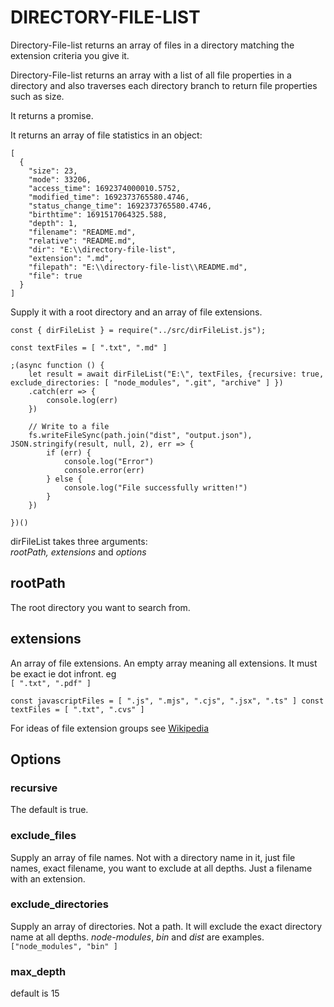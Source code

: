 # DIRECTORY-FILE-LIST

Directory-File-list returns an array of files in a directory matching the extension criteria you give it.

Directory-File-list returns an array with a list of all file properties in a directory and also traverses each directory branch to return file properties such as size.

It returns a promise.


It returns an array of file statistics in an object:
```
[
  {
    "size": 23,
    "mode": 33206,
    "access_time": 1692374000010.5752,
    "modified_time": 1692373765580.4746,
    "status_change_time": 1692373765580.4746,
    "birthtime": 1691517064325.588,
    "depth": 1,
    "filename": "README.md",
    "relative": "README.md",
    "dir": "E:\\directory-file-list",
    "extension": ".md",
    "filepath": "E:\\directory-file-list\\README.md",
    "file": true
  }
]
```



Supply it with a root directory and an array of file extensions.

```
const { dirFileList } = require("../src/dirFileList.js");

const textFiles = [ ".txt", ".md" ]

;(async function () {
    let result = await dirFileList("E:\", textFiles, {recursive: true, exclude_directories: [ "node_modules", ".git", "archive" ] })
    .catch(err => {
        console.log(err)
    })

    // Write to a file
    fs.writeFileSync(path.join("dist", "output.json"), JSON.stringify(result, null, 2), err => {
        if (err) {
            console.log("Error")
            console.error(err)
        } else {
            console.log("File successfully written!")
        }
    })

})()
```



dirFileList takes three arguments:
<br>
_rootPath, extensions_ and _options_


## rootPath
The root directory you want to search from.

## extensions
An array of file extensions. An empty array meaning all extensions. It must be exact ie dot infront.
eg
<br>
``
[ ".txt", ".pdf" ]
``

``
const javascriptFiles = [ ".js", ".mjs", ".cjs", ".jsx", ".ts" ]
const textFiles = [ ".txt", ".cvs" ]
``

For ideas of file extension groups see [Wikipedia](https://en.wikipedia.org/wiki/List_of_file_formats)



## Options

### recursive
The default is true.


### exclude_files
Supply an array of file names. Not with a directory name in it, just file names, exact filename, you want to exclude at all depths. Just a filename with an extension.


### exclude_directories
Supply an array of directories. Not a path. It will exclude the exact directory name at all depths.
_node-modules_, _bin_ and _dist_ are examples.
``
["node_modules", "bin" ]
``


### max_depth
default is 15







